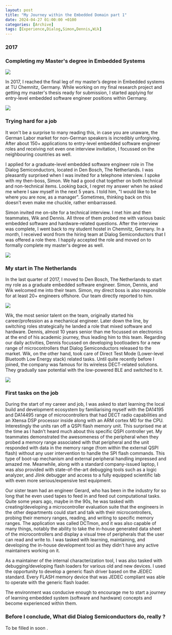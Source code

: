 ```yaml
---
layout: post
title: "My Journey within the Embedded Domain part 1"
date: 2024-04-27 01:00:00 +0100
categories: [Archive]
tags: [Experience,Dialog,Simon,Dennis,Wik]
---
```


### 2017

### Completing my Master's degree in Embedded Systems

![]({{site.data.navigation.Images[6][3]}}) 

In 2017, I reached the final leg of my master’s degree in Embedded systems at TU Chemnitz, Germany. While working on my final research project and getting my master's thesis ready for submission, I started applying for entry-level embedded software engineer positions within Germany.

![]({{site.data.navigation.Images[6][4]}}) 

### Trying hard for a job

It won't be a surprise to many reading this, in case you are unaware, the German Labor market for non-German speakers is incredibly unforgiving. After about 150+ applications to entry-level embedded software engineer roles and receiving not even one interview invitation, I focussed on the neighbouring countries as well.

I applied for a graduate-level embedded software engineer role in The Dialog Semiconductors, located in Den Bosch, The Netherlands. I was pleasantly surprised when I was invited for a telephone interview. I spoke with my then-boss, Simon. We had a good chat together on both technical and non-technical items. Looking back, I regret my answer when he asked me where I saw myself in the next 5 years. I told him, "I would like to be where you are now, as a manager". Sometimes, thinking back on this doesn't even make me chuckle, rather embarrassed.

Simon invited me on-site for a technical interview. I met him and then teammates, Wik and Dennis. All three of them probed me with various basic embedded software and hardware-related questions. After the interview was complete, I went back to my student hostel in Chemnitz, Germany. In a month, I received word from the hiring team at Dialog Semiconductors that I was offered a role there. I happily accepted the role and moved on to formally complete my master's degree as well.

![]({{site.data.navigation.Images[6][2]}}) 

### My start in The Netherlands

In the last quarter of 2017, I moved to Den Bosch, The Netherlands to start my role as a graduate embedded software engineer. Simon, Dennis, and Wik welcomed me into their team. Simon, my direct boss is also responsible for at least 20+ engineers offshore. Our team directly reported to him. 

![]({{site.data.navigation.Images[6][1]}}) 

Wik, the most senior talent on the team, originally started his career/profession as a mechanical engineer. Later down the line, by switching roles strategically he landed a role that mixed software and hardware. Dennis, almost 10 years senior than me focussed on electronics at the end of his academic journey, thus leading him to this team. Regarding our daily activities, Dennis focussed on developing bootloaders for a new range of microcontrollers that Dialog Semiconductors released to the market. Wik, on the other hand, took care of Direct Test Mode (Lower-level Bluetooth Low Energy stack) related tasks. Until quite recently before I joined, the company was famous for its wireless DECT-related solutions. They gradually saw potential with the low-powered BLE and switched to it.

![]({{site.data.navigation.Images[6][0]}}) 

### First tasks on the job

During the start of my career and job, I was asked to start learning the local build and development ecosystem by familiarising myself with the DA14195 and DA14495 range of microcontrollers that had DECT radio capabilities and an Xtensa DSP processor inside along with an ARM cortex M0 for the CPU. Interestingly the units ran off a QSPI flash memory unit. This surprised me at the time as I hadn't heard much about this specific QSPI controller yet. My teammates demonstrated the awesomeness of the peripheral when they probed a memory range associated with that peripheral and the unit responded with data in the memory range (from within the external QSPI flash) without any user intervention to handle the SPI flash commands. This type of boot-up mechanism and external peripheral handling impressed and amazed me. Meanwhile, along with a standard company-issued laptop, I was also provided with state-of-the-art debugging tools such as a logic analyzer, and Jlink debugger and access to a fully equipped scientific lab with even more serious/expensive test equipment.

Our sister team had an engineer Gerard, who has been in the industry for so long that he even used tapes to feed in and feed out computational tasks. Quite some years ago, maybe in the 90s, he was tasked with creating/developing a microcontroller evaluation suite that the engineers in the other departments could start and talk with their microcontrollers, probing their memory ranges, reading, and writing to specific memory ranges. The application was called DCTmon, and it was also capable of many things, notably the ability to take the in-house generated data sheet of the microcontrollers and display a visual tree of peripherals that the user can read and write to. I was tasked with learning, maintaining, and developing the in-house development tool as they didn't have any active maintainers working on it.

As a maintainer of the internal characterization tool, I was also tasked with debugging/developing flash loaders for various old and new devices. I used the opportunity to develop a generic flash driver based on the JEDEC standard. Every FLASH memory device that was JEDEC compliant was able to operate with the generic flash loader.

The environment was conducive enough to encourage me to start a journey of learning embedded system (software and hardware) concepts and become experienced within them.

### Before I conclude, What did Dialog Semiconductors do, really ?

To be filled in soon .